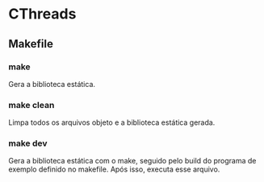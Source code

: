 # CThreads


## Makefile
### make
Gera a biblioteca estática.

### make clean
Limpa todos os arquivos objeto e a biblioteca estática gerada.

### make dev
Gera a biblioteca estática com o make, seguido pelo build do programa de exemplo definido no makefile.
Após isso, executa esse arquivo.
